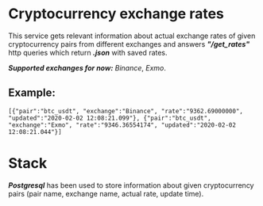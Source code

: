 # Cryptocurrency exchange rates

This service gets relevant information about actual exchange rates of given cryptocurrency pairs from different exchanges and answers **_"/get_rates"_** http queries which return **_.json_** with saved rates.

**_Supported exchanges for now:_** _Binance_, _Exmo_.

## Example:
```
[{"pair":"btc_usdt", "exchange":"Binance", "rate":"9362.69000000", "updated":"2020-02-02 12:08:21.099"}, {"pair":"btc_usdt", "exchange":"Exmo", "rate":"9346.36554174", "updated":"2020-02-02 12:08:21.044"}]
```

# Stack

**_Postgresql_** has been used to store information about given cryptocurrency pairs (pair name, exchange name, actual rate, update time).


